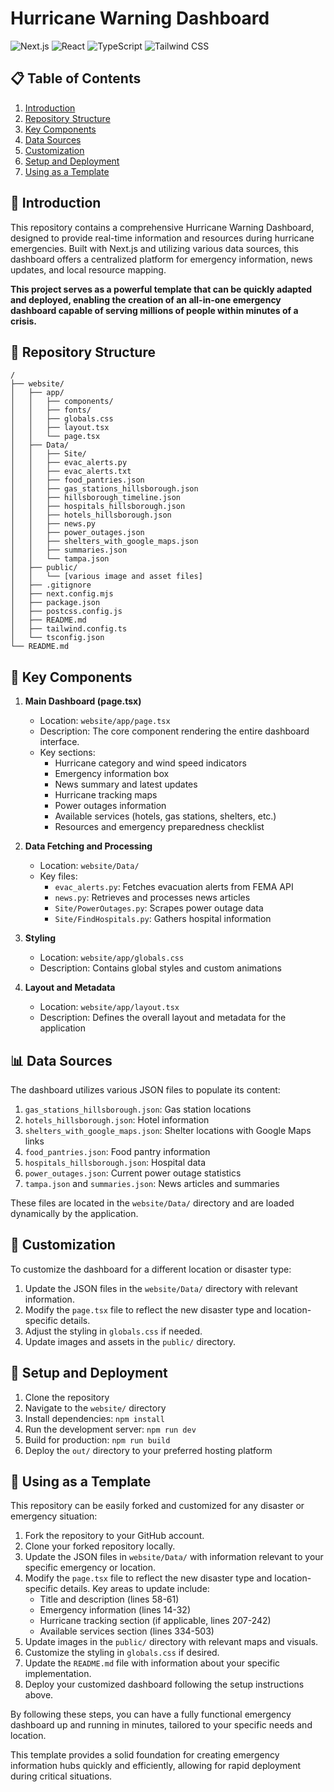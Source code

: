 # Hurricane Warning Dashboard

![Next.js](https://img.shields.io/badge/Next.js-000000?style=for-the-badge&logo=next.js&logoColor=white)
![React](https://img.shields.io/badge/React-61DAFB?style=for-the-badge&logo=react&logoColor=black)
![TypeScript](https://img.shields.io/badge/TypeScript-3178C6?style=for-the-badge&logo=typescript&logoColor=white)
![Tailwind CSS](https://img.shields.io/badge/Tailwind_CSS-38B2AC?style=for-the-badge&logo=tailwind-css&logoColor=white)

## 📋 Table of Contents
1. [Introduction](#introduction)
2. [Repository Structure](#repository-structure)
3. [Key Components](#key-components)
4. [Data Sources](#data-sources)
5. [Customization](#customization)
6. [Setup and Deployment](#setup-and-deployment)
7. [Using as a Template](#using-as-a-template)

## 🌟 Introduction

This repository contains a comprehensive Hurricane Warning Dashboard, designed to provide real-time information and resources during hurricane emergencies. Built with Next.js and utilizing various data sources, this dashboard offers a centralized platform for emergency information, news updates, and local resource mapping. 

**This project serves as a powerful template that can be quickly adapted and deployed, enabling the creation of an all-in-one emergency dashboard capable of serving millions of people within minutes of a crisis.**

## 🚧 Repository Structure

```
/
├── website/
│   ├── app/
│   │   ├── components/
│   │   ├── fonts/
│   │   ├── globals.css
│   │   ├── layout.tsx
│   │   └── page.tsx
│   ├── Data/
│   │   ├── Site/
│   │   ├── evac_alerts.py
│   │   ├── evac_alerts.txt
│   │   ├── food_pantries.json
│   │   ├── gas_stations_hillsborough.json
│   │   ├── hillsborough_timeline.json
│   │   ├── hospitals_hillsborough.json
│   │   ├── hotels_hillsborough.json
│   │   ├── news.py
│   │   ├── power_outages.json
│   │   ├── shelters_with_google_maps.json
│   │   ├── summaries.json
│   │   └── tampa.json
│   ├── public/
│   │   └── [various image and asset files]
│   ├── .gitignore
│   ├── next.config.mjs
│   ├── package.json
│   ├── postcss.config.js
│   ├── README.md
│   ├── tailwind.config.ts
│   └── tsconfig.json
└── README.md
```

## 🧩 Key Components

1. **Main Dashboard (page.tsx)**
   - Location: `website/app/page.tsx`
   - Description: The core component rendering the entire dashboard interface.
   - Key sections:
     - Hurricane category and wind speed indicators
     - Emergency information box
     - News summary and latest updates
     - Hurricane tracking maps
     - Power outages information
     - Available services (hotels, gas stations, shelters, etc.)
     - Resources and emergency preparedness checklist

2. **Data Fetching and Processing**
   - Location: `website/Data/`
   - Key files:
     - `evac_alerts.py`: Fetches evacuation alerts from FEMA API
     - `news.py`: Retrieves and processes news articles
     - `Site/PowerOutages.py`: Scrapes power outage data
     - `Site/FindHospitals.py`: Gathers hospital information

3. **Styling**
   - Location: `website/app/globals.css`
   - Description: Contains global styles and custom animations

4. **Layout and Metadata**
   - Location: `website/app/layout.tsx`
   - Description: Defines the overall layout and metadata for the application

## 📊 Data Sources

The dashboard utilizes various JSON files to populate its content:

1. `gas_stations_hillsborough.json`: Gas station locations
2. `hotels_hillsborough.json`: Hotel information
3. `shelters_with_google_maps.json`: Shelter locations with Google Maps links
4. `food_pantries.json`: Food pantry information
5. `hospitals_hillsborough.json`: Hospital data
6. `power_outages.json`: Current power outage statistics
7. `tampa.json` and `summaries.json`: News articles and summaries

These files are located in the `website/Data/` directory and are loaded dynamically by the application.

## 🎨 Customization

To customize the dashboard for a different location or disaster type:

1. Update the JSON files in the `website/Data/` directory with relevant information.
2. Modify the `page.tsx` file to reflect the new disaster type and location-specific details.
3. Adjust the styling in `globals.css` if needed.
4. Update images and assets in the `public/` directory.

## 🚀 Setup and Deployment

1. Clone the repository
2. Navigate to the `website/` directory
3. Install dependencies: `npm install`
4. Run the development server: `npm run dev`
5. Build for production: `npm run build`
6. Deploy the `out/` directory to your preferred hosting platform

## 🔄 Using as a Template

This repository can be easily forked and customized for any disaster or emergency situation:

1. Fork the repository to your GitHub account.
2. Clone your forked repository locally.
3. Update the JSON files in `website/Data/` with information relevant to your specific emergency or location.
4. Modify the `page.tsx` file to reflect the new disaster type and location-specific details. Key areas to update include:
   - Title and description (lines 58-61)
   - Emergency information (lines 14-32)
   - Hurricane tracking section (if applicable, lines 207-242)
   - Available services section (lines 334-503)
5. Update images in the `public/` directory with relevant maps and visuals.
6. Customize the styling in `globals.css` if desired.
7. Update the `README.md` file with information about your specific implementation.
8. Deploy your customized dashboard following the setup instructions above.

By following these steps, you can have a fully functional emergency dashboard up and running in minutes, tailored to your specific needs and location.

This template provides a solid foundation for creating emergency information hubs quickly and efficiently, allowing for rapid deployment during critical situations.
